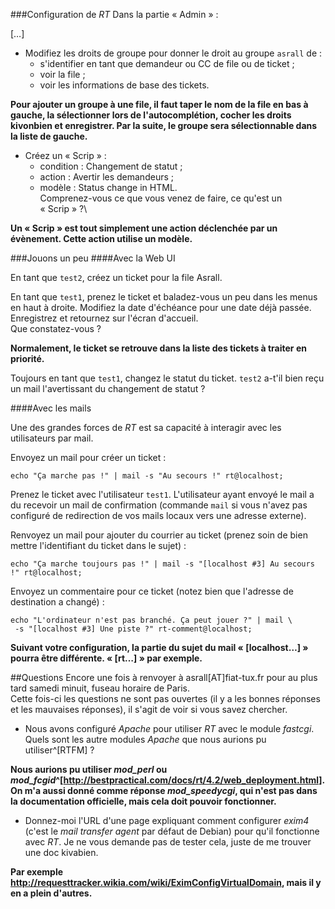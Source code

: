 ###Configuration de *RT*
Dans la partie « Admin » :

[…]

* Modifiez les droits de groupe pour donner le droit au groupe `asrall` de :
    * s'identifier en tant que demandeur ou CC de file ou de ticket ;
    * voir la file ;
    * voir les informations de base des tickets.

**Pour ajouter un groupe à une file, il faut taper le nom de la file en bas à gauche, la sélectionner lors de l'autocomplétion, cocher les droits kivonbien et enregistrer. Par la suite, le groupe sera sélectionnable dans la liste de gauche.**

* Créez un « Scrip » :
    * condition : Changement de statut ;
    * action : Avertir les demandeurs ;
    * modèle : Status change in HTML.\
Comprenez-vous ce que vous venez de faire, ce qu'est un « Scrip » ?\

**Un « Scrip » est tout simplement une action déclenchée par un évènement. Cette action utilise un modèle.**

###Jouons un peu
####Avec la Web UI
 

En tant que `test2`, créez un ticket pour la file Asrall.

En tant que `test1`, prenez le ticket et baladez-vous un peu dans les menus en haut à droite.
Modifiez la date d'échéance pour une date déjà passée. Enregistrez et retournez sur l'écran d'accueil.\
Que constatez-vous ?

**Normalement, le ticket se retrouve dans la liste des tickets à traiter en priorité.**

Toujours en tant que `test1`, changez le statut du ticket.
`test2` a-t'il bien reçu un mail l'avertissant du changement de statut ?

####Avec les mails
 

Une des grandes forces de *RT* est sa capacité à interagir avec les utilisateurs par mail.

Envoyez un mail pour créer un ticket :
```
echo "Ça marche pas !" | mail -s "Au secours !" rt@localhost;
```

Prenez le ticket avec l'utilisateur `test1`.
L'utilisateur ayant envoyé le mail a du recevoir un mail de confirmation (commande `mail` si vous n'avez pas configuré de redirection de vos mails locaux vers une adresse externe).

Renvoyez un mail pour ajouter du courrier au ticket (prenez soin de bien mettre l'identifiant du ticket dans le sujet) :
```
echo "Ça marche toujours pas !" | mail -s "[localhost #3] Au secours !" rt@localhost;
```

Envoyez un commentaire pour ce ticket (notez bien que l'adresse de destination a changé) :
```
echo "L'ordinateur n'est pas branché. Ça peut jouer ?" | mail \
 -s "[localhost #3] Une piste ?" rt-comment@localhost;
```

**Suivant votre configuration, la partie du sujet du mail « [localhost…] » pourra être différente. « [rt…] » par exemple.**

##Questions
Encore une fois à renvoyer à asrall[AT]fiat-tux.fr pour au plus tard samedi minuit, fuseau horaire de Paris.\
Cette fois-ci les questions ne sont pas ouvertes (il y a les bonnes réponses et les mauvaises réponses), il s'agit de voir si vous savez chercher.

* Nous avons configuré *Apache* pour utiliser *RT* avec le module *fastcgi*. Quels sont les autre modules *Apache* que nous aurions pu utiliser^[RTFM] ?

**Nous aurions pu utiliser *mod_perl* ou *mod_fcgid*^[http://bestpractical.com/docs/rt/4.2/web_deployment.html]. On m'a aussi donné comme réponse *mod_speedycgi*, qui n'est pas dans la documentation officielle, mais cela doit pouvoir fonctionner.**

* Donnez-moi l'URL d'une page expliquant comment configurer *exim4* (c'est le *mail transfer agent* par défaut de Debian) pour qu'il fonctionne avec *RT*.
Je ne vous demande pas de tester cela, juste de me trouver une doc kivabien.

**Par exemple <http://requesttracker.wikia.com/wiki/EximConfigVirtualDomain>, mais il y en a plein d'autres.**
